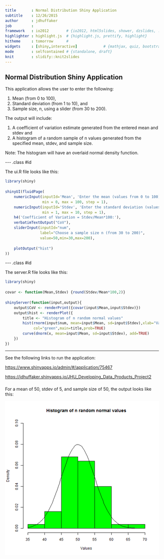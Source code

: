 ```yaml
---
title       : Normal Distribution Shiny Application
subtitle    : 12/26/2015
author      : jdhuffaker
job         : 
framework   : io2012        # {io2012, html5slides, shower, dzslides, ...}
highlighter : highlight.js  # {highlight.js, prettify, highlight}
hitheme     : tomorrow      # 
widgets     : [shiny,interactive]            # {mathjax, quiz, bootstrap}
mode        : selfcontained # {standalone, draft}
knit        : slidify::knit2slides
---
```


## Normal Distribution Shiny Application

This application allows the user to enter the following:

1. Mean (from 0 to 100), 
2. Standard deviation (from 1 to 10), and 
3. Sample size, n, using a slider (from 30 to 200). 

The output will include:

1. A coefficient of variation estimate generated from the entered mean and stdev and
2. A histogram of a random sample of n values generated from the specified mean, stdev, and sample size.

Note: The histogram will have an overlaid normal density function.

--- .class #id 

The ui.R file looks like this:


```r
library(shiny)

shinyUI(fluidPage(
    numericInput(inputId='Mean', 'Enter the mean (values from 0 to 100):', 50, 
                 min = 0, max = 100, step = 1),
    numericInput(inputId='Stdev', 'Enter the standard deviation (values from 1 to 10):', 5, 
                 min = 1, max = 10, step = 1),
    h4('Coefficient of Variation = Stdev/Mean*100:'),
    verbatimTextOutput("CoV"),
    sliderInput(inputId="num",
                label="Choose a sample size n (from 30 to 200)",
                value=50,min=30,max=200),
    
    plotOutput("hist")
))
```

--- .class #id 

The server.R file looks like this:


```r
library(shiny)

covar <- function(Mean,Stdev) {round(Stdev/Mean*100,2)}

shinyServer(function(input,output){
    output$CoV <- renderPrint({covar(input$Mean,input$Stdev)})
    output$hist <- renderPlot({
        title <- "Histogram of n random normal values"
        hist(rnorm(input$num, mean=input$Mean, sd=input$Stdev),xlab="Values",
             col="green",main=title,prob=TRUE)
        curve(dnorm(x, mean=input$Mean, sd=input$Stdev), add=TRUE)
    })
})
```

--- 
See the following links to run the application:

https://www.shinyapps.io/admin/#/application/75467

https://jdhuffaker.shinyapps.io/JHU_Developing_Data_Products_Project2

### 
For a mean of 50, stdev of 5, and sample size of 50, the output looks like this:

![plot of chunk unnamed-chunk-3](assets/fig/unnamed-chunk-3-1.png) 

